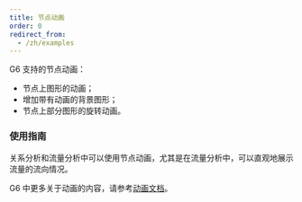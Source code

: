 ```yaml
---
title: 节点动画
order: 0
redirect_from:
  - /zh/examples
---
```


G6 支持的节点动画：
- 节点上图形的动画；
- 增加带有动画的背景图形；
- 节点上部分图形的旋转动画。

### 使用指南
关系分析和流量分析中可以使用节点动画，尤其是在流量分析中，可以直观地展示流量的流向情况。

G6 中更多关于动画的内容，请参考[动画文档](/zh/docs/manual/advanced/animation-zh)。